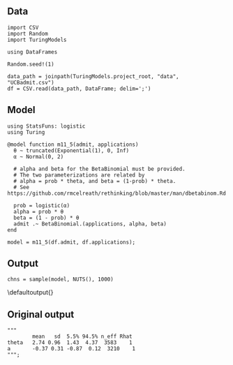 <!--This file was generated, do not modify it.-->
## Data

```julia:ex1
import CSV
import Random
import TuringModels

using DataFrames

Random.seed!(1)

data_path = joinpath(TuringModels.project_root, "data", "UCBadmit.csv")
df = CSV.read(data_path, DataFrame; delim=';')
```

## Model

```julia:ex2
using StatsFuns: logistic
using Turing

@model function m11_5(admit, applications)
  θ ~ truncated(Exponential(1), 0, Inf)
  α ~ Normal(0, 2)

  # alpha and beta for the BetaBinomial must be provided.
  # The two parameterizations are related by
  # alpha = prob * theta, and beta = (1-prob) * theta.
  # See https://github.com/rmcelreath/rethinking/blob/master/man/dbetabinom.Rd

  prob = logistic(α)
  alpha = prob * θ
  beta = (1 - prob) * θ
  admit .~ BetaBinomial.(applications, alpha, beta)
end

model = m11_5(df.admit, df.applications);
```

## Output

```julia:ex3
chns = sample(model, NUTS(), 1000)
```

\defaultoutput{}

## Original output

```julia:ex4
"""
        mean   sd  5.5% 94.5% n_eff Rhat
theta   2.74 0.96  1.43  4.37  3583    1
a       -0.37 0.31 -0.87  0.12  3210    1
""";
```

